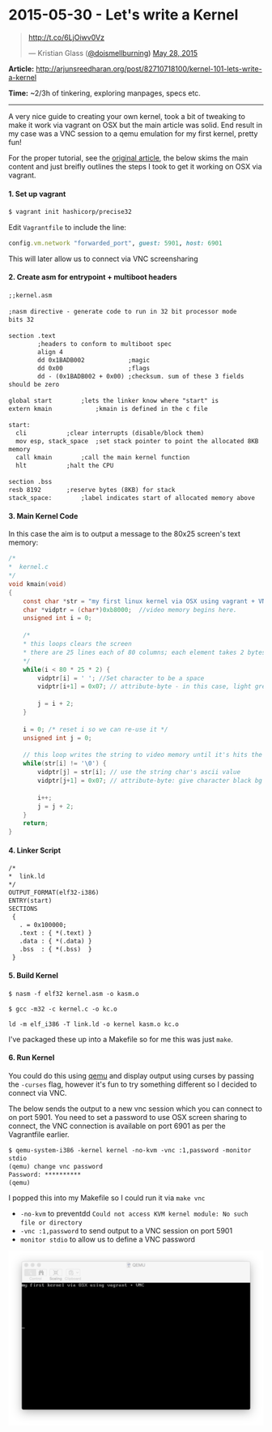 # 2015-05-30 - Let's write a Kernel

<blockquote class="twitter-tweet" data-conversation="none" data-cards="hidden" data-partner="tweetdeck"><p lang="und" dir="ltr"><a href="http://t.co/6LjOiwv0Vz">http://t.co/6LjOiwv0Vz</a></p>&mdash; Kristian Glass (<a href="https://twitter.com/doismellburning">@doismellburning<a>) <a href="https://twitter.com/doismellburning/status/603982381272453120">May 28, 2015</a></blockquote>
<script async src="//platform.twitter.com/widgets.js" charset="utf-8"></script>

**Article:** http://arjunsreedharan.org/post/82710718100/kernel-101-lets-write-a-kernel

**Time:** ~2/3h of tinkering, exploring manpages, specs etc.

---

A very nice guide to creating your own kernel, took a bit of tweaking to make it
work via vagrant on OSX but the main article was solid. End result in my case was a VNC session to a qemu emulation for my first kernel, pretty fun!

For the proper tutorial, see the [original
article](http://arjunsreedharan.org/post/82710718100/kernel-101-lets-write-a-kernel), the below skims the main content and just breifly outlines the steps I took to get it working on OSX via vagrant.

#### 1. Set up vagrant

```bash
$ vagrant init hashicorp/precise32
```

Edit `Vagrantfile` to include the line:

```ruby
config.vm.network "forwarded_port", guest: 5901, host: 6901
```

This will later allow us to connect via VNC screensharing

#### 2. Create asm for entrypoint + multiboot headers

```assembly
;;kernel.asm

;nasm directive - generate code to run in 32 bit processor mode
bits 32

section .text
        ;headers to conform to multiboot spec
        align 4
        dd 0x1BADB002            ;magic
        dd 0x00                  ;flags
        dd - (0x1BADB002 + 0x00) ;checksum. sum of these 3 fields should be zero

global start		;lets the linker know where "start" is
extern kmain	        ;kmain is defined in the c file

start:
  cli 			;clear interrupts (disable/block them)
  mov esp, stack_space	;set stack pointer to point the allocated 8KB memory
  call kmain		;call the main kernel function
  hlt		 	;halt the CPU

section .bss
resb 8192		;reserve bytes (8KB) for stack
stack_space:		;label indicates start of allocated memory above
```

#### 3. Main Kernel Code

In this case the aim is to output a message to the 80x25 screen's text memory:

```c
/*
*  kernel.c
*/
void kmain(void)
{
	const char *str = "my first linux kernel via OSX using vagrant + VNC";
	char *vidptr = (char*)0xb8000; 	//video memory begins here.
	unsigned int i = 0;

	/*
	* this loops clears the screen
	* there are 25 lines each of 80 columns; each element takes 2 bytes (16bit)
	*/
	while(i < 80 * 25 * 2) {
		vidptr[i] = ' '; //Set character to be a space
		vidptr[i+1] = 0x07; // attribute-byte - in this case, light grey on black screen
		
		j = i + 2;
	}

	i = 0; /* reset i so we can re-use it */
	unsigned int j = 0;
	
	// this loop writes the string to video memory until it's hits the null string terminator
	while(str[i] != '\0') {
		vidptr[j] = str[i]; // use the string char's ascii value
		vidptr[j+1] = 0x07; // attribute-byte: give character black bg and light grey fg
		
		i++;
		j = j + 2;
	}
	return;
}
```

#### 4. Linker Script

```ld
/*
*  link.ld
*/
OUTPUT_FORMAT(elf32-i386)
ENTRY(start)
SECTIONS
 {
   . = 0x100000;
   .text : { *(.text) }
   .data : { *(.data) }
   .bss  : { *(.bss)  }
 }
 ```

#### 5. Build Kernel

```
$ nasm -f elf32 kernel.asm -o kasm.o
```

```
$ gcc -m32 -c kernel.c -o kc.o
```

```
ld -m elf_i386 -T link.ld -o kernel kasm.o kc.o
```

I've packaged these up into a Makefile so for me this was just `make`.

#### 6. Run Kernel

You could do this using [qemu](http://wiki.qemu.org/Main_Page) and display
output using curses by passing the `-curses` flag, however it's fun to try
something different so I decided to connect via VNC.

The below sends the output
to a new vnc session which you can connect to on port 5901. You need to set a password to use
OSX screen sharing to connect, the VNC connection is available on port 6901 as
per the Vagrantfile earlier.

```
$ qemu-system-i386 -kernel kernel -no-kvm -vnc :1,password -monitor stdio
(qemu) change vnc password
Password: **********
(qemu)
```

I popped this into my Makefile so I could run it via `make vnc`

- `-no-kvm` to preventdd `Could not access KVM kernel module: No such file or directory`
- `-vnc :1,password` to send output to a VNC session on port 5901
- `monitor stdio` to allow us to define a VNC password

![](final-result.png)

